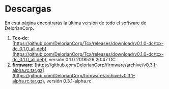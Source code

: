 # Descargas
En está página encontrarás la última versión de todo el software de DelorianCorp.

1. **Tcx-dc**: [https://github.com/DelorianCorp/Tcx/releases/download/v0.1.0-dc/tcx-dc_0.1.0_all.deb](https://github.com/DelorianCorp/Tcx/releases/download/v0.1.0-dc/tcx-dc_0.1.0_all.deb), versión 0.1.0 2018526 20:47 DC
2. **firmware**: [https://github.com/DelorianCorp/firmware/archive/v0.3.1-alpha.rc.tar.gz](https://github.com/DelorianCorp/firmware/archive/v0.3.1-alpha.rc.tar.gz), versión 0.3.1-alpha.rc
